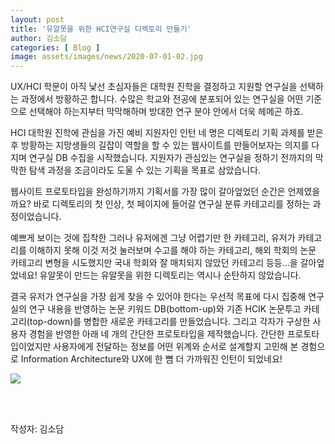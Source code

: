 ```yaml
---
layout: post
title: '유알못을 위한 HCI연구실 디렉토리 만들기'
author: 김소담
categories: [ Blog ]
image: assets/images/news/2020-07-01-02.jpg
---
```

UX/HCI 학문이 아직 낯선 초심자들은 대학원 진학을 결정하고 지원할 연구실을 선택하는 과정에서 방황하곤 합니다. 수많은 학교와 전공에 분포되어 있는 연구실을 어떤 기준으로 선택해야 하는지부터 막막해하며 방대한 연구 분야 안에서 더욱 헤메곤 하죠.

HCI 대학원 진학에 관심을 가진 예비 지원자인 인턴 네 명은 디렉토리 기획 과제를 받은 후 방황하는 지망생들의 길잡이 역할을 할 수 있는 웹사이트를 만들어보자는 의지를 다지며 연구실 DB 수집을 시작했습니다. 지원자가 관심있는 연구실을 정하기 전까지의 막막한 탐색 과정을 조금이라도 도울 수 있는 기획을 목표로 삼았습니다.

웹사이트 프로토타입을 완성하기까지 기획서를 가장 많이 갈아엎었던 순간은 언제였을까요? 바로 디렉토리의 첫 인상, 첫 페이지에 들어갈 연구실 분류 카테고리를 정하는 과정이었습니다.

예쁘게 보이는 것에 집착한 그러나 유저에겐 그냥 어렵기만 한 카테고리, 유저가 카테고리를 이해하지 못해 이것 저것 눌러보며 수고를 해야 하는 카테고리, 해외 학회의 논문 카테고리 변형을 시도했지만 국내 학회와 잘 매치되지 않았던 카테고리 등등...을 갈아엎었네요! 유알못이 만드는 유알못을 위한 디렉토리는 역시나 순탄하지 않았습니다.

결국 유저가 연구실을 가장 쉽게 찾을 수 있어야 한다는 우선적 목표에 다시 집중해 연구실의 연구 내용을 반영하는 논문 키워드 DB(bottom-up)와 기존 HCIK 논문투고 카테고리(top-down)를 병합한 새로운 카테고리를 만들었습니다. 그리고 각자가 구상한 사용자 경험을 반영한 아래 네 개의 간단한 프로토타입을 제작했습니다. 간단한 프로토타입이었지만 사용자에게 전달하는 정보를 어떤 위계와 순서로 설계할지 고민해 본 경험으로 Information Architecture와 UX에 한 뼘 더 가까워진 인턴이 되었네요!

<img src="{{site.baseurl}}/assets/images/news/2020-07-01-02.jpg">

<br><br>

작성자: 김소담 <br>